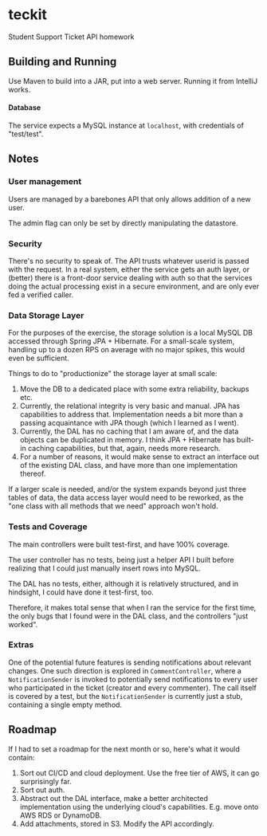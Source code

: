 # teckit
Student Support Ticket API homework

## Building and Running

Use Maven to build into a JAR, put into a web server. Running it from IntelliJ works.

#### Database

The service expects a MySQL instance at `localhost`, with credentials of "test/test".

## Notes

### User management

Users are managed by a barebones API that only allows addition of a new user.

The admin flag can only be set by directly manipulating the datastore.

### Security

There's no security to speak of. The API trusts whatever userid is passed with the request. 
In a real system, either the service gets an auth layer, 
or (better) there is a front-door service dealing with auth so that 
the services doing the actual processing exist in a secure environment, and are only 
ever fed a verified caller.

### Data Storage Layer

For the purposes of the exercise, the storage solution is a local MySQL DB accessed 
through Spring JPA + Hibernate. For a small-scale system, handling up to a dozen RPS on average
with no major spikes, this would even be sufficient.

Things to do to "productionize" the storage layer at small scale:
1. Move the DB to a dedicated place with some extra reliability, backups etc.
2. Currently, the relational integrity is very basic and manual. JPA has capabilities to address that. Implementation 
   needs a bit more than a passing acquaintance with JPA though (which I learned as I went).
3. Currently, the DAL has no caching that I am aware of, and the data objects can be duplicated in memory. 
   I think JPA + Hibernate has built-in caching capabilities, but that, again, needs more research.
4. For a number of reasons, it would make sense to extract an interface out of the existing DAL 
   class, and have more than one implementation thereof.
   
If a larger scale is needed, and/or the system expands beyond just three tables of data, the data access
layer would need to be reworked, as the "one class with all methods that we need" approach won't hold.

### Tests and Coverage

The main controllers were built test-first, and have 100% coverage.

The user controller has no tests, being just a helper API I built before realizing that I could 
just manually insert rows into MySQL.

The DAL has no tests, either, although it is relatively structured, and in hindsight, I could have
done it test-first, too.

Therefore, it makes total sense that when I ran the service for the first time, the only bugs 
that I found were in the DAL class, and the controllers "just worked".

### Extras

One of the potential future features is sending notifications about relevant changes. One such direction is 
explored in `CommentController`, where a `NotificationSender` is invoked to potentially send notifications to 
every user who participated in the ticket (creator and every commenter). The call itself is covered by a test, 
but the `NotificationSender` is currently just a stub, containing a single empty method. 

## Roadmap

If I had to set a roadmap for the next month or so, here's what it would contain:

1. Sort out CI/CD and cloud deployment. Use the free tier of AWS, it can go surprisingly far.
1. Sort out auth.
1. Abstract out the DAL interface, make a better architected implementation using the underlying cloud's capabilities. 
   E.g. move onto AWS RDS or DynamoDB.
1. Add attachments, stored in S3. Modify the API accordingly.